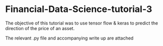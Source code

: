 # Financial-Data-Science-tutorial-3
The objective of this tutorial was to use tensor flow & keras to predict the direction of the price of an asset.

The relevant .py file and accompanying write up are attached
